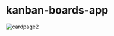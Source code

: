 # kanban-boards-app
![cardpage2](https://github.com/dinodrogo/kanban-boards-app/assets/91628718/ce05fdb5-96fc-4807-a013-233a0dbc29c2)
